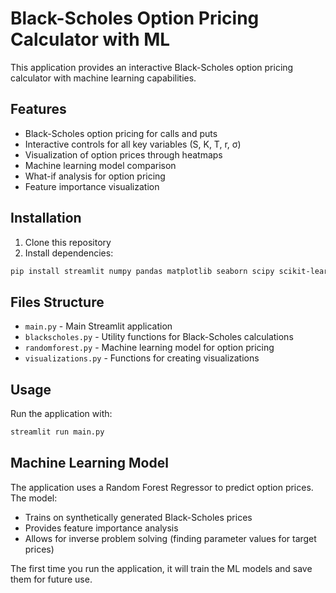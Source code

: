# Black-Scholes Option Pricing Calculator with ML

This application provides an interactive Black-Scholes option pricing calculator with machine learning capabilities.

## Features

- Black-Scholes option pricing for calls and puts
- Interactive controls for all key variables (S, K, T, r, σ)
- Visualization of option prices through heatmaps
- Machine learning model comparison
- What-if analysis for option pricing
- Feature importance visualization

## Installation

1. Clone this repository
2. Install dependencies:
```bash
pip install streamlit numpy pandas matplotlib seaborn scipy scikit-learn joblib
```

## Files Structure

- `main.py` - Main Streamlit application
- `blackscholes.py` - Utility functions for Black-Scholes calculations
- `randomforest.py` - Machine learning model for option pricing
- `visualizations.py` - Functions for creating visualizations

## Usage

Run the application with:

```bash
streamlit run main.py
```

## Machine Learning Model

The application uses a Random Forest Regressor to predict option prices. The model:
- Trains on synthetically generated Black-Scholes prices
- Provides feature importance analysis
- Allows for inverse problem solving (finding parameter values for target prices)

The first time you run the application, it will train the ML models and save them for future use.
